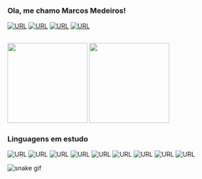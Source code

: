 ### Ola, me chamo Marcos Medeiros!
[![URL](https://img.shields.io/badge/LinkedIn-0077B5?style=for-the-badge&logo=linkedin&logoColor=white)](https://www.linkedin.com/in/marcos-medeiros-2689a8200/)
[![URL](https://img.shields.io/badge/Twitter-1DA1F2?style=for-the-badge&logo=twitter&logoColor=white)](https://twitter.com/marcosmedeirros)
[![URL](https://img.shields.io/badge/Instagram-E4405F?style=for-the-badge&logo=instagram&logoColor=white)](https://instagram.com/marcosmedeirros)
[![URL](https://img.shields.io/badge/Gmail-D14836?style=for-the-badge&logo=gmail&logoColor=white)](marcoscemd@gmail.com)

##

<div>
<img height="180cm" src="https://github-readme-stats.vercel.app/api?username=marcosmedeirros&show_icons=true&theme=dark"/>
<img height="180cm" src="https://github-readme-stats.vercel.app/api/top-langs/?username=marcosmedeirros&layout=compact&theme=dark"/>
<div>

### Linguagens em estudo

![URL](https://img.shields.io/badge/HTML5-E34F26?style=for-the-badge&logo=html5&logoColor=white)
![URL](https://img.shields.io/badge/JavaScript-F7DF1E?style=for-the-badge&logo=javascript&logoColor=black)
![URL](https://img.shields.io/badge/CSS-239120?&style=for-the-badge&logo=css3&logoColor=white)
![URL](https://img.shields.io/badge/Node.js-43853D?style=for-the-badge&logo=node.js&logoColor=white)
![URL](https://img.shields.io/badge/Microsoft_Excel-217346?style=for-the-badge&logo=microsoft-excel&logoColor=white)
![URL](https://img.shields.io/badge/Python-3776AB?style=for-the-badge&logo=python&logoColor=white)
![URL](https://img.shields.io/badge/C-00599C?style=for-the-badge&logo=c&logoColor=white)
![URL](https://img.shields.io/badge/PHP-777BB4?style=for-the-badge&logo=php&logoColor=white)
![URL](https://img.shields.io/badge/MySQL-00000F?style=for-the-badge&logo=mysql&logoColor=white)

![snake gif](https://github.com/marcosmedeirros/marcosmedeirros/blob/output/github-contribution-grid-snake.svg)
